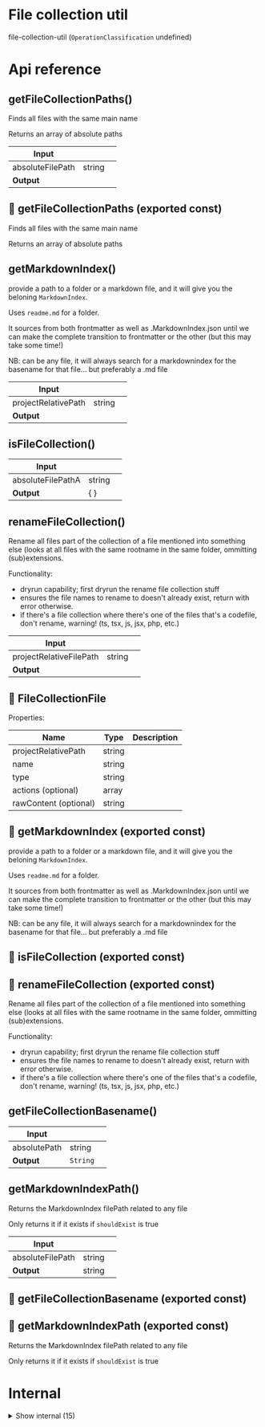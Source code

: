 # File collection util

file-collection-util (`OperationClassification` undefined)



# Api reference

## getFileCollectionPaths()

Finds all files with the same main name

Returns an array of absolute paths


| Input      |    |    |
| ---------- | -- | -- |
| absoluteFilePath | string |  |
| **Output** |    |    |



## 📄 getFileCollectionPaths (exported const)

Finds all files with the same main name

Returns an array of absolute paths


## getMarkdownIndex()

provide a path to a folder or a markdown file, and it will give you the beloning `MarkdownIndex`.

Uses `readme.md` for a folder.

It sources from both frontmatter as well as .MarkdownIndex.json until we can make the complete transition to frontmatter or the other (but this may take some time!)

NB: can be any file, it will always search for a markdownindex for the basename for that file... but preferably a .md file


| Input      |    |    |
| ---------- | -- | -- |
| projectRelativePath | string |  |
| **Output** |    |    |



## isFileCollection()

| Input      |    |    |
| ---------- | -- | -- |
| absoluteFilePathA | string |  |,| absoluteFilePathB | string |  |
| **Output** | {  }   |    |



## renameFileCollection()

Rename all files part of the collection of a file mentioned into something else (looks at all files with the same rootname in the same folder, ommitting (sub)extensions.


Functionality:

- dryrun capability; first dryrun the rename file collection stuff
- ensures the file names to rename to doesn't already exist, return with error otherwise.
- if there's a file collection where there's one of the files that's a codefile, don't rename, warning! (ts, tsx, js, jsx, php, etc.)


| Input      |    |    |
| ---------- | -- | -- |
| projectRelativeFilePath | string |  |,| newBaseName | string |  |,| config (optional) | { isDryrun?: boolean, <br /> } |  |
| **Output** |    |    |



## 🔹 FileCollectionFile

Properties: 

 | Name | Type | Description |
|---|---|---|
| projectRelativePath  | string |  |
| name  | string |  |
| type  | string |  |
| actions (optional) | array |  |
| rawContent (optional) | string |  |



## 📄 getMarkdownIndex (exported const)

provide a path to a folder or a markdown file, and it will give you the beloning `MarkdownIndex`.

Uses `readme.md` for a folder.

It sources from both frontmatter as well as .MarkdownIndex.json until we can make the complete transition to frontmatter or the other (but this may take some time!)

NB: can be any file, it will always search for a markdownindex for the basename for that file... but preferably a .md file


## 📄 isFileCollection (exported const)

## 📄 renameFileCollection (exported const)

Rename all files part of the collection of a file mentioned into something else (looks at all files with the same rootname in the same folder, ommitting (sub)extensions.


Functionality:

- dryrun capability; first dryrun the rename file collection stuff
- ensures the file names to rename to doesn't already exist, return with error otherwise.
- if there's a file collection where there's one of the files that's a codefile, don't rename, warning! (ts, tsx, js, jsx, php, etc.)


## getFileCollectionBasename()

| Input      |    |    |
| ---------- | -- | -- |
| absolutePath | string |  |
| **Output** | `String`   |    |



## getMarkdownIndexPath()

Returns the MarkdownIndex filePath related to any file

Only returns it if it exists if `shouldExist` is true


| Input      |    |    |
| ---------- | -- | -- |
| absoluteFilePath | string |  |,| shouldExist (optional) | boolean |  |
| **Output** | string   |    |



## 📄 getFileCollectionBasename (exported const)

## 📄 getMarkdownIndexPath (exported const)

Returns the MarkdownIndex filePath related to any file

Only returns it if it exists if `shouldExist` is true

# Internal

<details><summary>Show internal (15)</summary>
    
  # getOnlyUniqueFileCollectionsFromDirentsFilter()

Returns a filter function

Usage:

```ts
dirents.filter(getOnlyUniqueFileCollectionsFromDirentsFilter(absolutePath))
```


| Input      |    |    |
| ---------- | -- | -- |
| absoluteFolderPath | string |  |
| **Output** | {  }   |    |



## getPrimaryFileFromFileCollection()

For now, the first one is the primary one. May later change.


| Input      |    |    |
| ---------- | -- | -- |
| fileCollection | `FileCollection` |  |
| **Output** | string   |    |



## onlyUniqueFileCollectionsFilter()

filter for absolute file paths to get unique file collections


| Input      |    |    |
| ---------- | -- | -- |
| absoluteFilePath | string |  |,| index | number |  |,| self | string[] |  |
| **Output** | {  }   |    |



## readFolderFileCollections()

Returns an array of `FileCollection`s

important for ui as well as renaming as well as many other things!


| Input      |    |    |
| ---------- | -- | -- |
| absoluteBaseFolderPath | string |  |
| **Output** |    |    |



## renameFileCollectionWithContext()

| Input      |    |    |
| ---------- | -- | -- |
| functionContext | `FunctionContext` |  |,| projectRelativeFilePath | string |  |,| newBaseName | string |  |,| config (optional) | { isDryrun?: boolean, <br /> } |  |
| **Output** |    |    |



## updateMarkdownIndex()

also takes frontmatter into account and places it in the right file (.MarkdownIndex.json) using `edit-json-file` and parsefrontmatter

NB: removes frontmatter from md for now to avoid duplication, assuming there's never anything else besides `MarkdownIndex` there.


| Input      |    |    |
| ---------- | -- | -- |
| - | | |
| **Output** |    |    |



## 🔹 FileCollection

I'll later probably find more things to add here, but until that time, it's simply an array of filenames, where the first one is the primary one

- null: string






## 🔹 FileCollectionObject

## 🔹 RenameResult

Properties: 

 | Name | Type | Description |
|---|---|---|
| absolutePath  | string |  |
| status  | string |  |
| newAbsolutePath (optional) | string |  |



## 📄 getOnlyUniqueFileCollectionsFromDirentsFilter (exported const)

Returns a filter function

Usage:

```ts
dirents.filter(getOnlyUniqueFileCollectionsFromDirentsFilter(absolutePath))
```


## 📄 getPrimaryFileFromFileCollection (exported const)

For now, the first one is the primary one. May later change.


## 📄 onlyUniqueFileCollectionsFilter (exported const)

filter for absolute file paths to get unique file collections


## 📄 readFolderFileCollections (exported const)

Returns an array of `FileCollection`s

important for ui as well as renaming as well as many other things!


## 📄 renameFileCollectionWithContext (exported const)

## 📄 updateMarkdownIndex (exported const)

also takes frontmatter into account and places it in the right file (.MarkdownIndex.json) using `edit-json-file` and parsefrontmatter

NB: removes frontmatter from md for now to avoid duplication, assuming there's never anything else besides `MarkdownIndex` there.
  </details>

